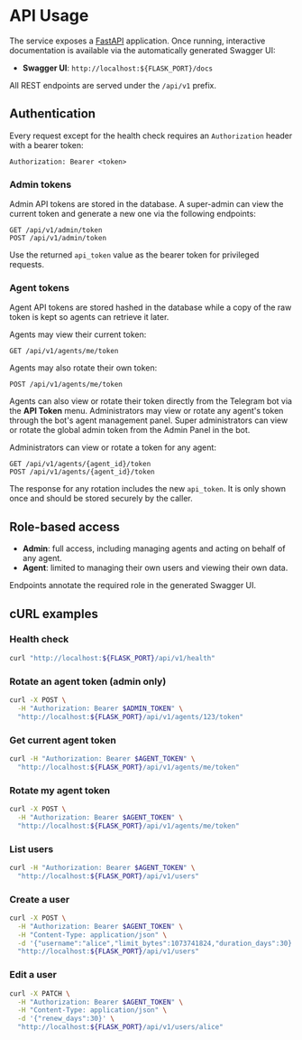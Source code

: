 # API Usage

The service exposes a [FastAPI](https://fastapi.tiangolo.com/) application. Once
running, interactive documentation is available via the automatically generated
Swagger UI:

- **Swagger UI**: `http://localhost:${FLASK_PORT}/docs`

All REST endpoints are served under the `/api/v1` prefix.

## Authentication

Every request except for the health check requires an `Authorization` header
with a bearer token:

```
Authorization: Bearer <token>
```

### Admin tokens

Admin API tokens are stored in the database. A super-admin can view the
current token and generate a new one via the following endpoints:

```
GET /api/v1/admin/token
POST /api/v1/admin/token
```
Use the returned `api_token` value as the bearer token for privileged requests.

### Agent tokens

Agent API tokens are stored hashed in the database while a copy of the raw
token is kept so agents can retrieve it later.

Agents may view their current token:

```
GET /api/v1/agents/me/token
```

Agents may also rotate their own token:

```
POST /api/v1/agents/me/token
```

Agents can also view or rotate their token directly from the Telegram bot via
the **API Token** menu. Administrators may view or rotate any agent's token
through the bot's agent management panel. Super administrators can view or
rotate the global admin token from the Admin Panel in the bot.

Administrators can view or rotate a token for any agent:

```
GET /api/v1/agents/{agent_id}/token
POST /api/v1/agents/{agent_id}/token
```

The response for any rotation includes the new `api_token`. It is only shown
once and should be stored securely by the caller.

## Role-based access

- **Admin**: full access, including managing agents and acting on behalf of any
  agent.
- **Agent**: limited to managing their own users and viewing their own data.

Endpoints annotate the required role in the generated Swagger UI.

## cURL examples

### Health check

```sh
curl "http://localhost:${FLASK_PORT}/api/v1/health"
```

### Rotate an agent token (admin only)

```sh
curl -X POST \
  -H "Authorization: Bearer $ADMIN_TOKEN" \
  "http://localhost:${FLASK_PORT}/api/v1/agents/123/token"
```

### Get current agent token

```sh
curl -H "Authorization: Bearer $AGENT_TOKEN" \
  "http://localhost:${FLASK_PORT}/api/v1/agents/me/token"
```

### Rotate my agent token

```sh
curl -X POST \
  -H "Authorization: Bearer $AGENT_TOKEN" \
  "http://localhost:${FLASK_PORT}/api/v1/agents/me/token"
```


### List users

```sh
curl -H "Authorization: Bearer $AGENT_TOKEN" \
  "http://localhost:${FLASK_PORT}/api/v1/users"
```

### Create a user

```sh
curl -X POST \
  -H "Authorization: Bearer $AGENT_TOKEN" \
  -H "Content-Type: application/json" \
  -d '{"username":"alice","limit_bytes":1073741824,"duration_days":30}' \
  "http://localhost:${FLASK_PORT}/api/v1/users"
```

### Edit a user

```sh
curl -X PATCH \
  -H "Authorization: Bearer $AGENT_TOKEN" \
  -H "Content-Type: application/json" \
  -d '{"renew_days":30}' \
  "http://localhost:${FLASK_PORT}/api/v1/users/alice"
```

